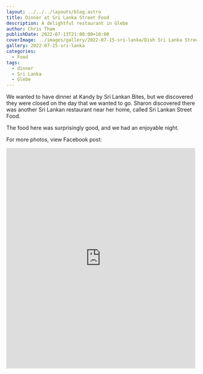 ```yaml
---
layout: ../../../layouts/blog.astro
title: Dinner at Sri Lanka Street Food
description: A delightful restaurant in Glebe
author: Chris Tham
publishDate: 2022-07-13T21:00:00+10:00
coverImage: ../images/gallery/2022-07-15-sri-lanka/Dish Sri Lanka Street Food.jpeg
gallery: 2022-07-15-sri-lanka
categories:
  - Food
tags:
  - dinner
  - Sri Lanka
  - Glebe
---
```


We wanted to have dinner at Kandy by Sri Lankan Bites, but we discovered they
were closed on the day that we wanted to go. Sharon discovered there was
another Sri Lankan restaurant near her home, called Sri Lankan Street Food.

The food here was surprisingly good, and we had an enjoyable night.

For more photos, view Facebook post:

<iframe src="https://www.facebook.com/plugins/post.php?href=https%3A%2F%2Fwww.facebook.com%2Fchris1.tham%2Fposts%2Fpfbid02CoKx9HsRKmq2yjSJYi6ALbfwkQBZaEWGyybbVG4LjVK5mLk9txYVBh1QM3TAftbXl&show_text=true&width=500" width="500" height="582" style="border:none;overflow:hidden" scrolling="no" frameborder="0" allowfullscreen="true" allow="autoplay; clipboard-write; encrypted-media; picture-in-picture; web-share"></iframe>
